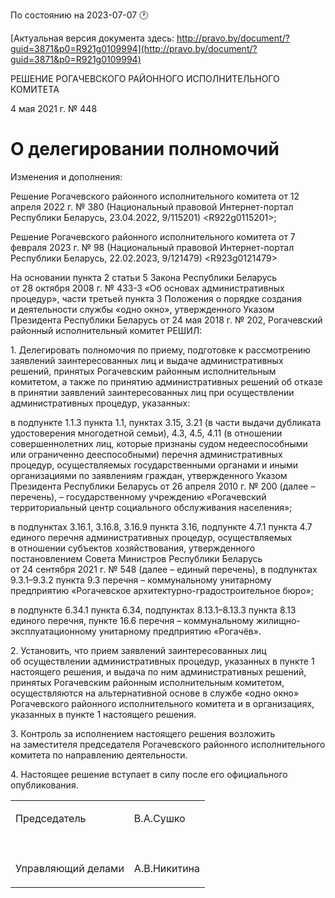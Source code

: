 По состоянию на 2023-07-07 &#x1F550;

[Актуальная версия документа здесь: http://pravo.by/document/?guid=3871&p0=R921g0109994](http://pravo.by/document/?guid=3871&p0=R921g0109994)

<p>РЕШЕНИЕ РОГАЧЕВСКОГО РАЙОННОГО ИСПОЛНИТЕЛЬНОГО КОМИТЕТА</p>
<p>4 мая 2021 г. № 448</p>
<h1>О делегировании полномочий</h1>
<p>Изменения и дополнения:</p>
<p>Решение Рогачевского районного исполнительного комитета от 12 апреля 2022 г. № 380 (Национальный правовой Интернет-портал Республики Беларусь, 23.04.2022, 9/115201) &lt;R922g0115201&gt;;</p>
<p>Решение Рогачевского районного исполнительного комитета от 7 февраля 2023 г. № 98 (Национальный правовой Интернет-портал Республики Беларусь, 22.02.2023, 9/121479) &lt;R923g0121479&gt;</p>
<p></p>
<p>На основании пункта 2 статьи 5 Закона Республики Беларусь от 28 октября 2008 г. № 433-З «Об основах административных процедур», части третьей пункта 3 Положения о порядке создания и деятельности службы «одно окно», утвержденного Указом Президента Республики Беларусь от 24 мая 2018 г. № 202, Рогачевский районный исполнительный комитет РЕШИЛ:</p>
<p>1. Делегировать полномочия по приему, подготовке к рассмотрению заявлений заинтересованных лиц и выдаче административных решений, принятых Рогачевским районным исполнительным комитетом, а также по принятию административных решений об отказе в принятии заявлений заинтересованных лиц при осуществлении административных процедур, указанных:</p>
<p>в подпункте 1.1.3 пункта 1.1, пунктах 3.15, 3.21 (в части выдачи дубликата удостоверения многодетной семьи), 4.3, 4.5, 4.11 (в отношении совершеннолетних лиц, которые признаны судом недееспособными или ограниченно дееспособными) перечня административных процедур, осуществляемых государственными органами и иными организациями по заявлениям граждан, утвержденного Указом Президента Республики Беларусь от 26 апреля 2010 г. № 200 (далее – перечень), – государственному учреждению «Рогачевский территориальный центр социального обслуживания населения»;</p>
<p>в подпунктах 3.16.1, 3.16.8, 3.16.9 пункта 3.16, подпункте 4.7.1 пункта 4.7 единого перечня административных процедур, осуществляемых в отношении субъектов хозяйствования, утвержденного постановлением Совета Министров Республики Беларусь от 24 сентября 2021 г. № 548 (далее – единый перечень), в подпунктах 9.3.1–9.3.2 пункта 9.3 перечня – коммунальному унитарному предприятию «Рогачевское архитектурно-градостроительное бюро»;</p>
<p>в подпункте 6.34.1 пункта 6.34, подпунктах 8.13.1–8.13.3 пункта 8.13 единого перечня, пункте 16.6 перечня – коммунальному жилищно-эксплуатационному унитарному предприятию «Рогачёв».</p>
<p>2. Установить, что прием заявлений заинтересованных лиц об осуществлении административных процедур, указанных в пункте 1 настоящего решения, и выдача по ним административных решений, принятых Рогачевским районным исполнительным комитетом, осуществляются на альтернативной основе в службе «одно окно» Рогачевского районного исполнительного комитета и в организациях, указанных в пункте 1 настоящего решения.</p>
<p>3. Контроль за исполнением настоящего решения возложить на заместителя председателя Рогачевского районного исполнительного комитета по направлению деятельности.</p>
<p>4. Настоящее решение вступает в силу после его официального опубликования.</p>
<p></p>
<table>
<tr>
<td><p>Председатель</p></td>
<td><p>В.А.Сушко</p></td>
</tr>
<tr>
<td><p></p></td>
<td><p></p></td>
</tr>
<tr>
<td><p>Управляющий делами</p></td>
<td><p>А.В.Никитина</p></td>
</tr>
</table>
<p></p>